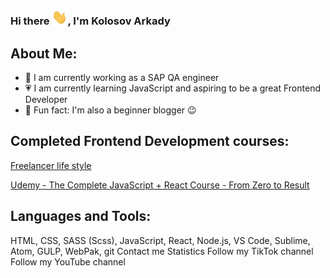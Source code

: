 ### Hi there <img src="https://github.com/Kady2020/Kady2020/blob/main/img/hi-there.gif" width="25px">, I'm Kolosov Arkady
## About Me:
- 💪 I am currently working as a SAP QA engineer
- 💗 I am currently learning JavaScript and aspiring to be a great Frontend Developer
- 👋 Fun fact: I'm also a beginner blogger :wink:
## Completed Frontend Development courses:

[Freelancer life style][course-fls]

[Udemy - The Complete JavaScript + React Course - From Zero to Result][course-udemy]

## Languages and Tools:
HTML, CSS, SASS (Scss), JavaScript, React, Node.js, VS Code, Sublime, Atom, GULP, WebPak, git
Contact me
Statistics
Follow my TikTok channel
Follow my YouTube channel

[course-fls]: https://edu.fls.guru/
[course-udemy]: https://www.udemy.com/course/javascript_full/
<!-- [![Header](Ссылка на изображение)](Ссылка на контент, изображение становится кликабельным) -->